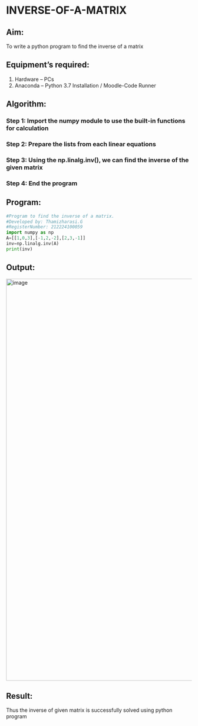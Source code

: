 # INVERSE-OF-A-MATRIX
## Aim:
To write a python program to find the inverse of a matrix
## Equipment’s required:
1. 	Hardware – PCs
2. 	Anaconda – Python 3.7 Installation / Moodle-Code Runner
## Algorithm:
### Step 1: Import the numpy module to use the built-in functions for calculation
### Step 2: Prepare the lists from each linear equations 
### Step 3: Using the np.linalg.inv(), we can find the inverse of the given matrix
### Step 4: End the program

## Program:
```python
#Program to find the inverse of a matrix.
#Developed by: Thamizharasi.G
#RegisterNumber: 212224100059
import numpy as np
A=[[1,0,3],[-1,2,-2],[2,3,-1]]
inv=np.linalg.inv(A)
print(inv)
```
## Output:

<img width="1896" height="1087" alt="image" src="https://github.com/user-attachments/assets/efbab3fb-c26f-4890-8b4d-f8241b62e72a" />

## Result:
Thus the inverse of given matrix is successfully solved using python program

